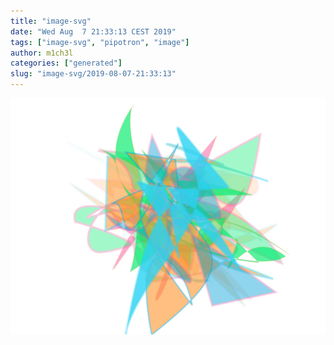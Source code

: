 ```yaml
---
title: "image-svg"
date: "Wed Aug  7 21:33:13 CEST 2019"
tags: ["image-svg", "pipotron", "image"]
author: m1ch3l
categories: ["generated"]
slug: "image-svg/2019-08-07-21:33:13"
---
```


![](image.svg)
